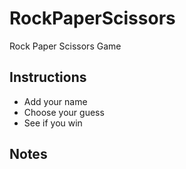 # RockPaperScissors

Rock Paper Scissors Game

## Instructions

- Add your name
- Choose your guess
- See if you win


## Notes


